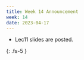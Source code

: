 ```yaml
---
title: Week 14 Announcement
week: 14
date: 2023-04-17
---
```


* Lec11 slides are posted.

{: .fs-5 }
